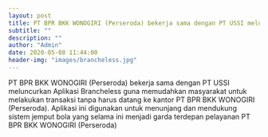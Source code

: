 ```yaml
---
layout: post
title: PT BPR BKK WONOGIRI (Perseroda) bekerja sama dengan PT USSI meluncurkan Aplikasi Brancheless
subtitle: ""
description: ""
author: "Admin"
date: 2020-05-08 11:44:00
header-img: "images/brancheless.jpg"
---
```

PT BPR BKK WONOGIRI (Perseroda) bekerja sama dengan PT USSI meluncurkan Aplikasi Brancheless guna memudahkan masyarakat untuk melakukan transaksi tanpa harus datang ke kantor PT BPR BKK WONOGIRI (Perseroda). Aplikasi ini digunakan untuk menunjang dan mendukung sistem jemput bola yang selama ini menjadi garda terdepan pelayanan PT BPR BKK WONOGIRI (Perseroda)





